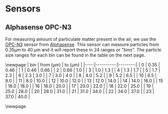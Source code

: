 # Sensors

## Alphasense OPC-N3

For measuring amount of particulate matter present in the air, we use
the
[OPC-N3](http://www.alphasense.com/index.php/products/optical-particle-counter/)
sensor from [Alphasense](http://www.alphasense.com/).  This sensor can
measure particles from 0.35μm to 40 μm and it will report these in 24
ranges or "bins".  The particle size ranges for each bin can be found
in the table on the next page.

\newpage
| bin | from (µm) | to (µm) |
|----:|----------:|--------:|
|   0 |      0.35 |    0.46 |
|   1 |      0.46 |    0.66 |
|   2 |      0.66 |     1.0 |
|   3 |       1.0 |     1.3 |
|   4 |       1.3 |     1.7 |
|   5 |       1.7 |     2.3 |
|   6 |       2.3 |     3.0 |
|   7 |       3.0 |     4.0 |
|   8 |       4.0 |     5.2 |
|   9 |       5.2 |     6.5 |
|  10 |       6.5 |     8.0 |
|  11 |       8.0 |    10.0 |
|  12 |      10.0 |    12.0 |
|  13 |      12.0 |    14.0 |
|  14 |      14.0 |    16.0 |
|  15 |      16.0 |    18.0 |
|  16 |      18.0 |    20.0 |
|  17 |      20.0 |    22.0 |
|  18 |      22.0 |    25.0 |
|  19 |      25.0 |    28.0 |
|  20 |      28.0 |    31.0 |
|  21 |      31.0 |    34.0 |
|  22 |      34.0 |    37.0 |
|  23 |      37.0 |    40.0 |

\newpage
















